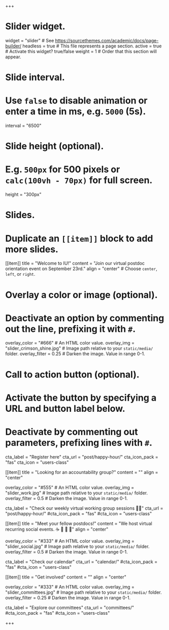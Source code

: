 +++
# Slider widget.
widget = "slider"  # See https://sourcethemes.com/academic/docs/page-builder/
headless = true  # This file represents a page section.
active = true  # Activate this widget? true/false
weight = 1  # Order that this section will appear.

# Slide interval.
# Use `false` to disable animation or enter a time in ms, e.g. `5000` (5s).
interval = "6500"

# Slide height (optional).
# E.g. `500px` for 500 pixels or `calc(100vh - 70px)` for full screen.
height = "300px"

# Slides.
# Duplicate an `[[item]]` block to add more slides.
[[item]]
  title = "Welcome to IU!"
  content = "Join our virtual postdoc orientation event on September 23rd."
  align = "center"  # Choose `center`, `left`, or `right`.

  # Overlay a color or image (optional).
  #   Deactivate an option by commenting out the line, prefixing it with `#`.
  overlay_color = "#666"  # An HTML color value.
  overlay_img = "slider_crimson_shine.jpg"  # Image path relative to your `static/media/` folder.
  overlay_filter = 0.25  # Darken the image. Value in range 0-1.

  # Call to action button (optional).
  #   Activate the button by specifying a URL and button label below.
  #   Deactivate by commenting out parameters, prefixing lines with `#`.
  cta_label = "Register here"
  cta_url = "post/happy-hour/"
  cta_icon_pack = "fas"
  cta_icon = "users-class"

[[item]]
  title = "Looking for an accountability group?"
  content = ""
  align = "center"

  overlay_color = "#555"  # An HTML color value.
  overlay_img = "slider_work.jpg"  # Image path relative to your `static/media/` folder.
  overlay_filter = 0.5  # Darken the image. Value in range 0-1.
  
  cta_label = "Check our weekly virtual working group sessions :woman_technologist:"
  cta_url = "post/happy-hour/"
  #cta_icon_pack = "fas"
  #cta_icon = "users-class"

[[item]]
  title = "Meet your fellow postdocs!"
  content = "We host virtual recurring social events. :coffee: :beer: :tea: :wine_glass:"
  align = "center"

  overlay_color = "#333"  # An HTML color value.
  overlay_img = "slider_social.jpg"  # Image path relative to your `static/media/` folder.
  overlay_filter = 0.5  # Darken the image. Value in range 0-1.
  
  cta_label = "Check our calendar"
  cta_url = "calendar/"
  #cta_icon_pack = "fas"
  #cta_icon = "users-class"
  
[[item]]
  title = "Get involved"
  content = ""
  align = "center"

  overlay_color = "#333"  # An HTML color value.
  overlay_img = "slider_committees.jpg"  # Image path relative to your `static/media/` folder.
  overlay_filter = 0.25  # Darken the image. Value in range 0-1.
  
  cta_label = "Explore our committees"
  cta_url = "committees/"
  #cta_icon_pack = "fas"
  #cta_icon = "users-class"
  

+++
